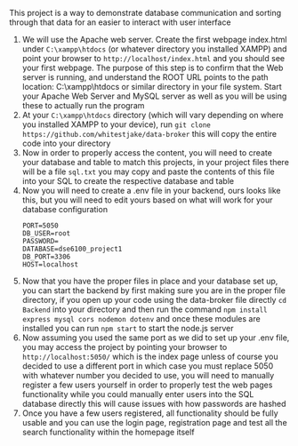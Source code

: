 This project is a way to demonstrate database communication and sorting through that data for an easier to interact with user interface

1. We will use the Apache web server. Create the first webpage index.html under ```C:\xampp\htdocs``` (or whatever directory you installed XAMPP) and point your browser to ```http://localhost/index.html``` and 
you should see your first webpage. The purpose of this step is to confirm that the Web server is running, and understand the ROOT URL points to the path location: C:\xampp\htdocs or similar directory in your file system.
Start your Apache Web Server and MySQL server as well as you will be using these to actually run the program
2. At your ```C:\xampp\htdocs``` directory (which will vary depending on where you installed XAMPP to your device), run ```git clone https://github.com/whitestjake/data-broker``` this will copy the entire code into your directory
3. Now in order to properly access the content, you will need to create your database and table to match this projects, in your project files there will be a file ```sql.txt``` you may copy and paste the contents of this file into your SQL to create the respective database and table
4. Now you will need to create a .env file in your backend, ours looks like this, but you will need to edit yours based on what will work for your database configuration
   ```
   PORT=5050
   DB_USER=root
   PASSWORD=
   DATABASE=dse6100_project1
   DB_PORT=3306
   HOST=localhost
   ```
5. Now that you have the proper files in place and your database set up, you can start the backend by first making sure you are in the proper file directory, if you open up your code using the data-broker file directly ``` cd Backend ``` into your directory and then run the command ``` npm install express mysql cors nodemon dotenv ``` and once these modules are installed you can run ``` npm start ``` to start the node.js server
6. Now assuming you used the same port as we did to set up your .env file, you may access the project by pointing your browser to ``` http://localhost:5050/ ``` which is the index page unless of course you decided to use a different port in which case you must replace 5050 with whatever number you decided to use, you will need to manually register a few users yourself in order to properly test the web pages functionality while you could manually enter users into the SQL database directly this will cause issues with how passwords are hashed
7. Once you have a few users registered, all functionality should be fully usable and you can use the login page, registration page and test all the search functionality within the homepage itself
